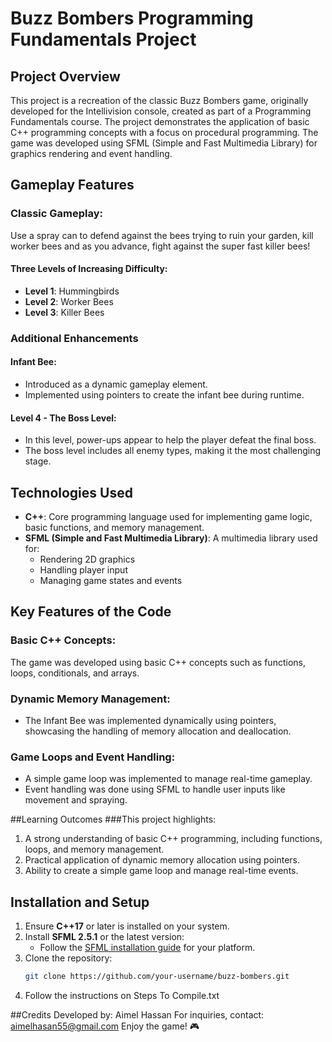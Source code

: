 # Buzz Bombers Programming Fundamentals Project

## Project Overview
This project is a recreation of the classic Buzz Bombers game, originally developed for the Intellivision console, created as part of a Programming Fundamentals course. The project demonstrates the application of basic C++ programming concepts with a focus on procedural programming. The game was developed using SFML (Simple and Fast Multimedia Library) for graphics rendering and event handling.

## Gameplay Features

### Classic Gameplay:
Use a spray can to defend against the bees trying to ruin your garden, kill worker bees and as you advance, fight against the super fast killer bees!

#### Three Levels of Increasing Difficulty:
- **Level 1**: Hummingbirds
- **Level 2**: Worker Bees
- **Level 3**: Killer Bees

### Additional Enhancements

#### Infant Bee:
- Introduced as a dynamic gameplay element.
- Implemented using pointers to create the infant bee during runtime.

#### Level 4 - The Boss Level:
- In this level, power-ups appear to help the player defeat the final boss.
- The boss level includes all enemy types, making it the most challenging stage.

## Technologies Used
- **C++**: Core programming language used for implementing game logic, basic functions, and memory management.
- **SFML (Simple and Fast Multimedia Library)**: A multimedia library used for:
  - Rendering 2D graphics
  - Handling player input
  - Managing game states and events

## Key Features of the Code

### Basic C++ Concepts:
The game was developed using basic C++ concepts such as functions, loops, conditionals, and arrays.

### Dynamic Memory Management:
- The Infant Bee was implemented dynamically using pointers, showcasing the handling of memory allocation and deallocation.

### Game Loops and Event Handling:
- A simple game loop was implemented to manage real-time gameplay.
- Event handling was done using SFML to handle user inputs like movement and spraying.

##Learning Outcomes
###This project highlights:

1. A strong understanding of basic C++ programming, including functions, loops, and memory management.
2. Practical application of dynamic memory allocation using pointers.
3. Ability to create a simple game loop and manage real-time events.

## Installation and Setup

1. Ensure **C++17** or later is installed on your system.
2. Install **SFML 2.5.1** or the latest version:
   - Follow the [SFML installation guide](https://www.sfml-dev.org/tutorials/2.5/) for your platform.
3. Clone the repository:
   ```bash
   git clone https://github.com/your-username/buzz-bombers.git
4. Follow the instructions on Steps To Compile.txt

##Credits
Developed by: Aimel Hassan
For inquiries, contact: aimelhasan55@gmail.com
Enjoy the game! 🎮



